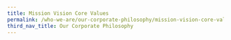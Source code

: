 ```yaml
---
title: Mission Vision Core Values
permalink: /who-we-are/our-corporate-philosophy/mission-vision-core-values/
third_nav_title: Our Corporate Philosophy
---
```

